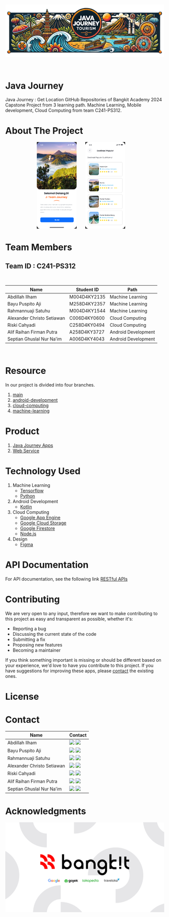 <br />
<p align="center">
  <a href="#">
    <img src="https://github.com/Capstone-General/.github/blob/ba910d523a4998266d9ba33cf7f6a9041f344737/profile/images/bg.png">
  </a>
</p>
<br>

# Java Journey

Java Journey : Get Location GitHub Repositories of Bangkit Academy 2024 Capstone Project from 3 learning path. Machine Learning, Mobile development, Cloud Computing from team C241-PS312.

# About The Project

<p align="center">
	<img src="https://github.com/Capstone-General/.github/blob/631b023d32a91020a00ae04ea6147abfa14c1d6b/profile/images/welcome.png" width="25%"> &nbsp; &nbsp; &nbsp;
	<img src="https://github.com/Capstone-General/.github/blob/6f6359a8f0e9ac1fd4ffc6c6d98c54583ea60dcd/profile/images/home.png" width="25%"> &nbsp; &nbsp; &nbsp;
<!-- 	<img src="logo/rekomendasi.png" width="25%"> -->
</p>

# Team Members

## Team ID : C241-PS312

<br>

| Name                       | Student ID   | Path                |
| -------------------------- | ------------ | ------------------- |
| Abdillah Ilham             | M004D4KY2135 | Machine Learning    |
| Bayu Puspito Aji           | M258D4KY2357 | Machine Learning    |
| Rahmannuaji Satuhu         | M004D4KY1544 | Machine Learning    |
| Alexander Christo Setiawan | C006D4KY0600 | Cloud Computing     |
| Riski Cahyadi              | C258D4KY0494 | Cloud Computing     |
| Alif Raihan Firman Putra   | A258D4KY3727 | Android Development |
| Septian Ghuslal Nur Na’im  | A006D4KY4043 | Android Development |

<br>

# Resource

In our project is divided into four branches.

1. [main](https://github.com/Capstone-General)
2. [android-development](https://github.com/Capstone-General/Mobile-Development.git)
3. [cloud-computing](https://github.com/Capstone-General/Cloud-Computing.git)
4. [machine-learning](https://github.com/Capstone-General/Machine-Learning.git)

# Product

1. [Java Journey Apps]()
2. [Web Service](https://capstone-project-c241-ps312.et.r.appspot.com/)
   <br>

# Technology Used

1. Machine Learning
   - [Tensorflow](https://www.tensorflow.org/)
   - [Python](https://www.python.org/)
2. Android Development
   - [Kotlin](https://kotlinlang.org/)
3. Cloud Computing
   - [Google App Engine](https://cloud.google.com/appengine)
   - [Google Cloud Storage](https://cloud.google.com/storage)
   - [Google Firestore](https://cloud.google.com/firestore)
   - [Node.js](https://nodejs.org)
4. Design
   - [Figma](https://www.figma.com/design/MUr2MmFsY3y3Rybg6YOuMG/JavaJourney?node-id=0-1)
     <br>

# API Documentation

For API documentation, see the following link [RESTful APIs](https://github.com/Capstone-General/Cloud-Computing.git)

# Contributing

We are very open to any input, therefore we want to make contributing to this project as easy and transparent as possible, whether it's:

- Reporting a bug
- Discussing the current state of the code
- Submitting a fix
- Proposing new features
- Becoming a maintainer

If you think something important is missing or should be different based on your experience, we'd love to have you contribute to this project. If you have suggestions for improving these apps, please [contact](https://github.com/Capstone-General#contact) the existing ones.

# License

# Contact

| Name                  | Contact                                                                                                                                                                                                                                                                                                                                        |
| --------------------- | ---------------------------------------------------------------------------------------------------------------------------------------------------------------------------------------------------------------------------------------------------------------------------------------------------------------------------------------------- |
| Abdillah Ilham          | <a href="https://www.linkedin.com/in/abdillah-ilham-83288821a/"><img src="https://img.shields.io/badge/LinkedIn-0077B5?style=for-the-badge&logo=linkedin&logoColor=white" /></a> <a href="https://github.com/ailham4321"><img src="https://img.shields.io/badge/GitHub-100000?style=for-the-badge&logo=github&logoColor=white" /></a>                   |
| Bayu Puspito Aji  | <a href="https://www.linkedin.com/in/bayu-puspito-aji/"><img src="https://img.shields.io/badge/LinkedIn-0077B5?style=for-the-badge&logo=linkedin&logoColor=white" /></a> <a href="https://github.com/Boytzy"><img src="https://img.shields.io/badge/GitHub-100000?style=for-the-badge&logo=github&logoColor=white" /></a>                          |
| Rahmannuaji Satuhu    | <a href="https://www.linkedin.com/in/rahmannuajisatuhu/"><img src="https://img.shields.io/badge/LinkedIn-0077B5?style=for-the-badge&logo=linkedin&logoColor=white" /></a> <a href="https://github.com/rahmannuaji"><img src="https://img.shields.io/badge/GitHub-100000?style=for-the-badge&logo=github&logoColor=white" /></a>                       |
| Alexander Christo Setiawan | <a href="https://www.linkedin.com/in/alexander-christo-setiawan-51ab30249/"><img src="https://img.shields.io/badge/LinkedIn-0077B5?style=for-the-badge&logo=linkedin&logoColor=white" /></a> <a href="https://github.com/alexchristoo"><img src="https://img.shields.io/badge/GitHub-100000?style=for-the-badge&logo=github&logoColor=white" /></a>               |
| Riski Cahyadi           | <a href="https://www.linkedin.com/in/riski-cahyadi"><img src="https://img.shields.io/badge/LinkedIn-0077B5?style=for-the-badge&logo=linkedin&logoColor=white" /></a> <a href="https://github.com/Jnckk"><img src="https://img.shields.io/badge/GitHub-100000?style=for-the-badge&logo=github&logoColor=white" /></a>                        |
| Alif Raihan Firman Putra     | <a href="https://www.linkedin.com/in/alif-raihan-271069162//"><img src="https://img.shields.io/badge/LinkedIn-0077B5?style=for-the-badge&logo=linkedin&logoColor=white" /></a> <a href="https://github.com/arfpalif"><img src="https://img.shields.io/badge/GitHub-100000?style=for-the-badge&logo=github&logoColor=white" /></a> |
| Septian Ghuslal Nur Na’im          | <a href="https://www.linkedin.com/in/septian-ghuslal-nur-na-im-44ba3224b/"><img src="https://img.shields.io/badge/LinkedIn-0077B5?style=for-the-badge&logo=linkedin&logoColor=white" /></a> <a href="https://github.com/septiannaim"><img src="https://img.shields.io/badge/GitHub-100000?style=for-the-badge&logo=github&logoColor=white" /></a>                        |

# Acknowledgments

<img src="https://github.com/Capstone-General/.github/blob/ab66c675314374d24c47ed081f094f30a234ce33/profile/images/Bangkit.png" />
